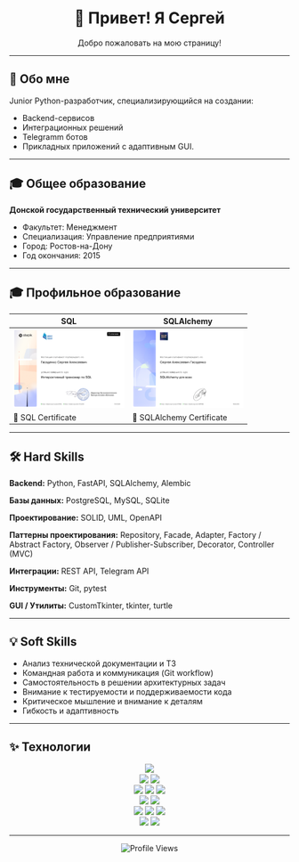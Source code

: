 <h1 align="center">👋 Привет! Я Сергей</h1>
<p align="center">Добро пожаловать на мою страницу!</p>

---
## 🔹 Обо мне
Junior Python-разработчик, специализирующийся на создании:
- Backend-сервисов
- Интеграционных решений
- Telegramm ботов
- Прикладных приложений с адаптивным GUI.

---

## 🎓 Общее образование

**Донской государственный технический университет**  
- Факультет: Менеджмент  
- Специализация: Управление предприятиями  
- Город: Ростов-на-Дону  
- Год окончания: 2015

---


## 🎓 Профильное образование


<!-- Сертификат -->
| SQL | SQLAlchemy |
|-----|------------|
| <img src="assets/images/SQL.gif" width="200px"> | <img src="assets/images/SQLALchemy.gif" width="200px"> |
| 🏅 SQL Certificate | 🏅 SQLAlchemy Certificate |


---

## 🛠 Hard Skills

**Backend:** Python, FastAPI, SQLAlchemy, Alembic  

**Базы данных:** PostgreSQL, MySQL, SQLite  

**Проектирование:** SOLID, UML, OpenAPI  

**Паттерны проектирования:** Repository, Facade, Adapter, Factory / Abstract Factory, Observer / Publisher-Subscriber, Decorator, Controller (MVC)  

**Интеграции:** REST API, Telegram API  

**Инструменты:** Git, pytest  

**GUI / Утилиты:** CustomTkinter, tkinter, turtle  

---

## 💡 Soft Skills

- Анализ технической документации и ТЗ  
- Командная работа и коммуникация (Git workflow)  
- Самостоятельность в решении архитектурных задач  
- Внимание к тестируемости и поддерживаемости кода  
- Критическое мышление и внимание к деталям  
- Гибкость и адаптивность


---

## ✨ Технологии

<p align="center">
<!-- Языки -->
<img src="https://img.shields.io/badge/Python-3776AB?style=for-the-badge&logo=python&logoColor=white">
<br>

<!-- GUI -->
<img src="https://img.shields.io/badge/PyQt-41CD52?style=for-the-badge&logo=qt&logoColor=white">
<img src="https://img.shields.io/badge/OpenCV-5C3EE8?style=for-the-badge&logo=opencv&logoColor=white">
<br>

<!-- Научные библиотеки -->
<img src="https://img.shields.io/badge/NumPy-013243?style=for-the-badge&logo=numpy&logoColor=white">
<img src="https://img.shields.io/badge/Pandas-150458?style=for-the-badge&logo=pandas&logoColor=white">
<img src="https://img.shields.io/badge/Matplotlib-11557C?style=for-the-badge&logo=matplotlib&logoColor=white">
<br>

<!-- Базы данных -->
<img src="https://img.shields.io/badge/SQLite-003B57?style=for-the-badge&logo=sqlite&logoColor=white">
<img src="https://img.shields.io/badge/PostgreSQL-336791?style=for-the-badge&logo=postgresql&logoColor=white">
<br>

<!-- Инструменты -->
<img src="https://img.shields.io/badge/Git-F05032?style=for-the-badge&logo=git&logoColor=white">
<img src="https://img.shields.io/badge/Docker-2496ED?style=for-the-badge&logo=docker&logoColor=white">
<img src="https://img.shields.io/badge/Linux-FCC624?style=for-the-badge&logo=linux&logoColor=black">
<br>

<!-- IDE -->
<img src="https://img.shields.io/badge/VS_Code-007ACC?style=for-the-badge&logo=visual-studio-code&logoColor=white">
<img src="https://img.shields.io/badge/PyCharm-000000?style=for-the-badge&logo=pycharm&logoColor=white">
</p>


---

<p align="center">
<img src="https://komarev.com/ghpvc/?username=USERNAME&label=Profile%20views&color=blue" alt="Profile Views">
</p>


